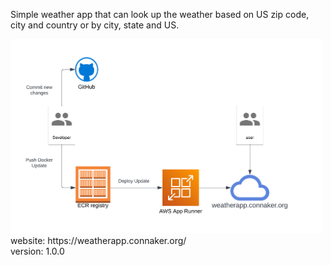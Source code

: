 Simple weather app that can look up the weather based on US zip code, city and country or by city, state and US.

<img src="diagram.png" alt="drawing" width="500"/>
<br>
website: https://weatherapp.connaker.org/
<br>
version: 1.0.0